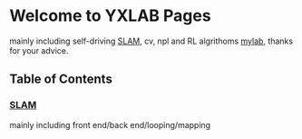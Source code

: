 # Welcome to YXLAB Pages
mainly including self-driving [SLAM](https://github.com/LarryXing0/SLAM), cv, npl and RL algrithoms [mylab](https://github.com/LarryXing0/mylab), thanks for your advice.

## Table of Contents

### [SLAM](https://github.com/LarryXing0/SLAM)
mainly including front end/back end/looping/mapping


